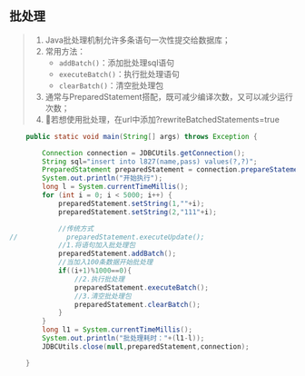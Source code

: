 ##  批处理

> 1. Java批处理机制允许多条语句一次性提交给数据库；
> 2. 常用方法：
>    - `addBatch()`：添加批处理sql语句
>    - `executeBatch()`：执行批处理语句
>    - `clearBatch()`：清空批处理包
> 3. 通常与PreparedStatement搭配，既可减少编译次数，又可以减少运行次数；
> 4. 🚩若想使用批处理，在url中添加?rewriteBatchedStatements=true

```java
    public static void main(String[] args) throws Exception {

        Connection connection = JDBCUtils.getConnection();
        String sql="insert into l827(name,pass) values(?,?)";
        PreparedStatement preparedStatement = connection.prepareStatement(sql);
        System.out.println("开始执行");
        long l = System.currentTimeMillis();
        for (int i = 0; i < 5000; i++) {
            preparedStatement.setString(1,""+i);
            preparedStatement.setString(2,"111"+i);

            //传统方式
//            preparedStatement.executeUpdate();
            //1.将语句加入批处理包
            preparedStatement.addBatch();
            //当加入100条数据开始批处理
            if((i+1)%1000==0){
                //2.执行批处理
                preparedStatement.executeBatch();
                //3.清空批处理包
                preparedStatement.clearBatch();
            }
        }
        long l1 = System.currentTimeMillis();
        System.out.println("批处理耗时："+(l1-l));
        JDBCUtils.close(null,preparedStatement,connection);

    }
```

